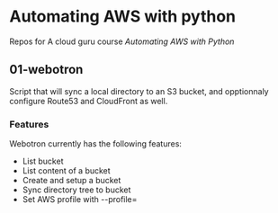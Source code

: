 # Automating AWS with python

Repos for A cloud guru course *Automating AWS with Python*

## 01-webotron

Script that will sync a local directory to an S3 bucket, and opptionnaly configure Route53 
and CloudFront as well.

### Features

Webotron currently has the following features:

- List bucket
- List content of a bucket
- Create and setup a bucket
- Sync directory tree to bucket
- Set AWS profile with --profile=<profileName>